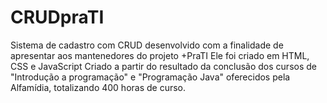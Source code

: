 # CRUDpraTI
Sistema de cadastro com CRUD desenvolvido com a finalidade de apresentar aos mantenedores do projeto +PraTI
Ele foi criado em HTML, CSS e JavaScript
Criado a partir do resultado da conclusão dos cursos de "Introdução a programação" e "Programação Java" oferecidos pela Alfamídia, totalizando 400 horas de curso.
